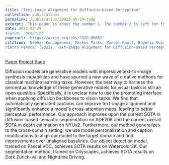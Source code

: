 ```yaml
---
title: "Text-image Alignment for Diffusion-based Perception"
collection: publications
permalink: /publication/20023-09-29-tadp
excerpt: 'This paper is about the number 1. The number 2 is left for future work.'
date: 2023-09-29
#venue: 'preprint'
paperurl: 'https://arxiv.org/abs/2310.00031'
citation: 'Neehar Kondapaneni, Markus Marks, Manuel Knott, Rogério Guimarães, & 
Pietro Perona. (2023). Text-image Alignment for Diffusion-based Perception.'
---
```

[Paper](https://arxiv.org/abs/2310.00031) [Project Page](https://rogeriojr.com/tadp/)

Diffusion models are generative models with impressive text-to-image synthesis 
capabilities and have spurred a new wave of creative methods for classical machine 
learning tasks. However, the best way to harness the perceptual knowledge of these 
generative models for visual tasks is still an open question. Specifically, it is 
unclear how to use the prompting interface when applying diffusion backbones to vision 
tasks. We find that automatically generated captions can improve text-image alignment 
and significantly enhance a model's cross-attention maps, leading to better perceptual 
performance. Our approach improves upon the current SOTA in diffusion-based semantic 
segmentation on ADE20K and the current overall SOTA in depth estimation on NYUv2. 
Furthermore, our method generalizes to the cross-domain setting; we use model
personalization and caption modifications to align our model to the target domain and 
find improvements over unaligned baselines. Our object detection model, trained on 
Pascal VOC, achieves SOTA results on Watercolor2K. Our segmentation method, trained 
on Cityscapes, achieves SOTA results on Dark Zurich-val and Nighttime Driving.
